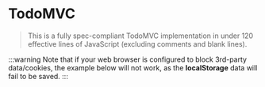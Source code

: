 # TodoMVC

> This is a fully spec-compliant TodoMVC implementation in under 120 effective lines of JavaScript (excluding comments and blank lines).

:::warning
Note that if your web browser is configured to block 3rd-party data/cookies, the example below will not work, as the **localStorage** data will fail to be saved.
:::

<common-codepen-snippet title="Vue 3 TodoMVC" slug="Yzqyozj" tab="js,result" />
